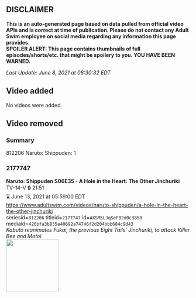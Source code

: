 ## DISCLAIMER
**This is an auto-generated page based on data pulled from official video APIs and is correct at time of publication. Please do not contact any Adult Swim employee on social media regarding any information this page provides.**  
**SPOILER ALERT: This page contains thumbnails of full episodes/shorts/etc. that might be spoilery to you. YOU HAVE BEEN WARNED.**  

_Last Update: June 8, 2021 at 08:30:32 EDT_
## Video added
No videos were added.  
## Video removed
### Summary
812206 Naruto: Shippuden: 1  
### 2177747
**Naruto: Shippuden S06E35 - A Hole in the Heart: The Other Jinchuriki**  
TV-14-V 🔒 21:51  
⌛ June 13, 2021 at 05:59:00 EDT  
https://www.adultswim.com/videos/naruto-shippuden/a-hole-in-the-heart-the-other-jinchuriki  
seriesid=`812206` titleid=`2177747` id=`AXSM5LJqSeFB2d0c3858` mediaid=`426bfa3b835e40692a74746f2d204bbb684c9d43`  
_Kabuto reanimates Fukai, the previous Eight Tails' Jinchuriki, to attack Killer Bee and Motoi._  
<a href="https://media.cdn.adultswim.com/uploads/20200914/thumbnails/2_20914953489-narutoshippuden_318_AHoleintheHeart.jpg"><img src="https://media.cdn.adultswim.com/uploads/20200914/thumbnails/2_20914953489-narutoshippuden_318_AHoleintheHeart.jpg" height="144px" /></a>
